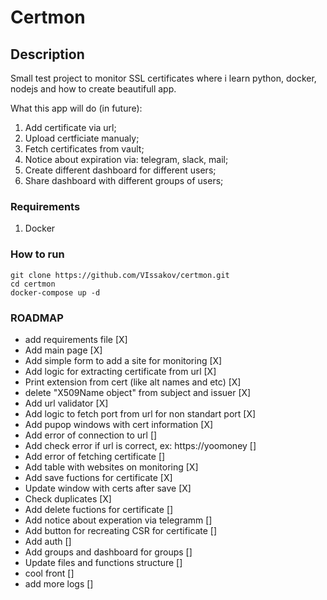 # Certmon

## Description

Small test project to monitor SSL certificates where i learn python, docker, nodejs and how to create beautifull app. 

What this app will do (in future): <br>
1. Add certificate via url;
2. Upload certficiate manualy;
3. Fetch certificates from vault;
4. Notice about expiration via: telegram, slack, mail; 
5. Create different dashboard for different users;
6. Share dashboard with different groups of users;

### Requirements
1. Docker

### How to run
``` 
git clone https://github.com/VIssakov/certmon.git
cd certmon
docker-compose up -d 
```
### ROADMAP

- add requirements file [X]
- Add main page [X]
- Add simple form to add a site for monitoring  [X]
- Add logic for extracting certificate from url [X]
- Print extension from cert (like alt names and etc) [X]
- delete "X509Name object" from subject and issuer [X]
- Add url validator [X]
- Add logic to fetch port from url for non standart port [X]
- Add pupop windows with cert information [X]
- Add error of connection to url []
- Add check error if url is correct, ex: https://yoomoney []
- Add error of fetching certificate []
- Add table with websites on monitoring [X]
- Add save fuctions for certificate [X]
- Update window with certs after save [X]
- Check duplicates [X]
- Add delete fuctions for certificate []
- Add notice about experation via telegramm []
- Add button for recreating CSR for certificate []
- Add auth []
- Add groups and dashboard for groups []
- Update files and functions structure []
- cool front []
- add more logs []

